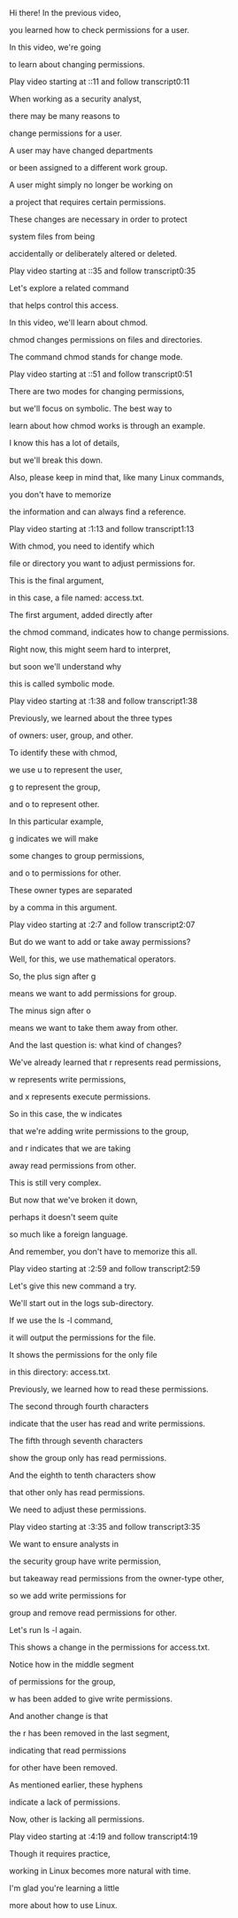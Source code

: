 Hi there! In the previous video, 

you learned how to check permissions for a user. 

In this video, we're going 

to learn about changing permissions.

Play video starting at ::11 and follow transcript0:11

When working as a security analyst, 

there may be many reasons to 

change permissions for a user. 

A user may have changed departments 

or been assigned to a different work group. 

A user might simply no longer be working on 

a project that requires certain permissions. 

These changes are necessary in order to protect 

system files from being 

accidentally or deliberately altered or deleted.

Play video starting at ::35 and follow transcript0:35

Let's explore a related command 

that helps control this access. 

In this video, we'll learn about chmod. 

chmod changes permissions on files and directories. 

The command chmod stands for change mode.

Play video starting at ::51 and follow transcript0:51

There are two modes for changing permissions, 

but we'll focus on symbolic. The best way to 

learn about how chmod works is through an example. 

I know this has a lot of details, 

but we'll break this down. 

Also, please keep in mind that, like many Linux commands, 

you don't have to memorize 

the information and can always find a reference.

Play video starting at :1:13 and follow transcript1:13

With chmod, you need to identify which 

file or directory you want to adjust permissions for. 

This is the final argument, 

in this case, a file named: access.txt. 

The first argument, added directly after 

the chmod command, indicates how to change permissions. 

Right now, this might seem hard to interpret, 

but soon we'll understand why 

this is called symbolic mode.

Play video starting at :1:38 and follow transcript1:38

Previously, we learned about the three types 

of owners: user, group, and other. 

To identify these with chmod, 

we use u to represent the user, 

g to represent the group, 

and o to represent other. 

In this particular example, 

g indicates we will make 

some changes to group permissions, 

and o to permissions for other. 

These owner types are separated 

by a comma in this argument.

Play video starting at :2:7 and follow transcript2:07

But do we want to add or take away permissions? 

Well, for this, we use mathematical operators. 

So, the plus sign after g 

means we want to add permissions for group. 

The minus sign after o 

means we want to take them away from other. 

And the last question is: what kind of changes? 

We've already learned that r represents read permissions, 

w represents write permissions, 

and x represents execute permissions. 

So in this case, the w indicates 

that we're adding write permissions to the group, 

and r indicates that we are taking 

away read permissions from other. 

This is still very complex. 

But now that we've broken it down, 

perhaps it doesn't seem quite 

so much like a foreign language. 

And remember, you don't have to memorize this all.

Play video starting at :2:59 and follow transcript2:59

Let's give this new command a try. 

We'll start out in the logs sub-directory. 

If we use the ls -l command, 

it will output the permissions for the file. 

It shows the permissions for the only file 

in this directory: access.txt. 

Previously, we learned how to read these permissions. 

The second through fourth characters 

indicate that the user has read and write permissions. 

The fifth through seventh characters 

show the group only has read permissions. 

And the eighth to tenth characters show 

that other only has read permissions. 

We need to adjust these permissions.

Play video starting at :3:35 and follow transcript3:35

We want to ensure analysts in 

the security group have write permission, 

but takeaway read permissions from the owner-type other, 

so we add write permissions for 

group and remove read permissions for other. 

Let's run ls -l again. 

This shows a change in the permissions for access.txt. 

Notice how in the middle segment 

of permissions for the group, 

w has been added to give write permissions. 

And another change is that 

the r has been removed in the last segment, 

indicating that read permissions 

for other have been removed. 

As mentioned earlier, these hyphens 

indicate a lack of permissions. 

Now, other is lacking all permissions.

Play video starting at :4:19 and follow transcript4:19

Though it requires practice, 

working in Linux becomes more natural with time. 

I'm glad you're learning a little 

more about how to use Linux.